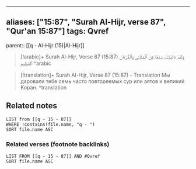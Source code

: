 
---
aliases: ["15:87", "Surah Al-Hijr, verse 87", "Qur'an 15:87"]
tags: Qvref
---

parent:: [[q - Al-Hijr (15)|Al-Hijr]]

> [!arabic]+ Surah Al-Hijr, Verse 87 (15:87)
> <span class="quran-arabic">وَلَقَدْ ءَاتَيْنَـٰكَ سَبْعًا مِّنَ ٱلْمَثَانِى وَٱلْقُرْءَانَ ٱلْعَظِيمَ</span>
^arabic

> [!translation]+ Surah Al-Hijr, Verse 87 (15:87) - Translation
> Мы даровали тебе семь часто повторяемых сур или аятов и великий Коран.
^translation



## Related notes
```dataview
LIST from [[q - 15 - 87]]
WHERE !contains(file.name, "q - ")
SORT file.name ASC
```

### Related verses (footnote backlinks)
```dataview
LIST FROM [[q - 15 - 87]] AND #Qvref
SORT file.name ASC
```

